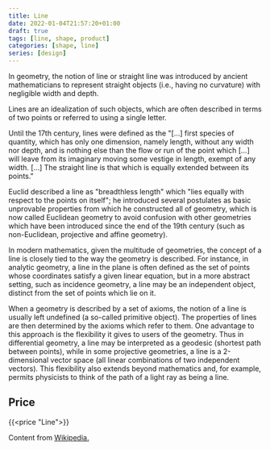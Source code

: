 ```yaml
---
title: Line
date: 2022-01-04T21:57:20+01:00
draft: true
tags: [line, shape, product]
categories: [shape, line]
series: [design]
---
```


In geometry, the notion of line or straight line was introduced by ancient mathematicians to represent straight objects (i.e., having no curvature) with negligible width and depth.

<!--more-->

Lines are an idealization of such objects, which are often described in terms of two points or referred to using a single letter.

Until the 17th century, lines were defined as the "[...] first species of quantity, which has only one dimension, namely length, without any width nor depth, and is nothing else than the flow or run of the point which [...] will leave from its imaginary moving some vestige in length, exempt of any width. [...] The straight line is that which is equally extended between its points."

Euclid described a line as "breadthless length" which "lies equally with respect to the points on itself"; he introduced several postulates as basic unprovable properties from which he constructed all of geometry, which is now called Euclidean geometry to avoid confusion with other geometries which have been introduced since the end of the 19th century (such as non-Euclidean, projective and affine geometry).

In modern mathematics, given the multitude of geometries, the concept of a line is closely tied to the way the geometry is described. For instance, in analytic geometry, a line in the plane is often defined as the set of points whose coordinates satisfy a given linear equation, but in a more abstract setting, such as incidence geometry, a line may be an independent object, distinct from the set of points which lie on it.

When a geometry is described by a set of axioms, the notion of a line is usually left undefined (a so-called primitive object). The properties of lines are then determined by the axioms which refer to them. One advantage to this approach is the flexibility it gives to users of the geometry. Thus in differential geometry, a line may be interpreted as a geodesic (shortest path between points), while in some projective geometries, a line is a 2-dimensional vector space (all linear combinations of two independent vectors). This flexibility also extends beyond mathematics and, for example, permits physicists to think of the path of a light ray as being a line.

## Price

{{<price "Line">}}

Content from [Wikipedia.](https://en.wikipedia.org/wiki/Line_(geometry))